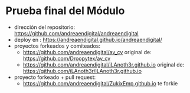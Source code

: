 # Prueba final del Módulo

- dirección del repositorio: https://github.com/andreaendigital/andreaendigital
- deploy en : https://andreaendigital.github.io/andreaendigital/
- proyectos forkeados y comiteados:
   - https://github.com/andreaendigital/av_cv    original de: https://github.com/Droopytex/av_cv
   - https://github.com/andreaendigital/iLAnoth3r.github.io   original de: https://github.com/iLAnoth3r/iLAnoth3r.github.io
- proyecto forkeado + pull request:
   - https://github.com/andreaendigital/ZukixEmp.github.io
te forkie
